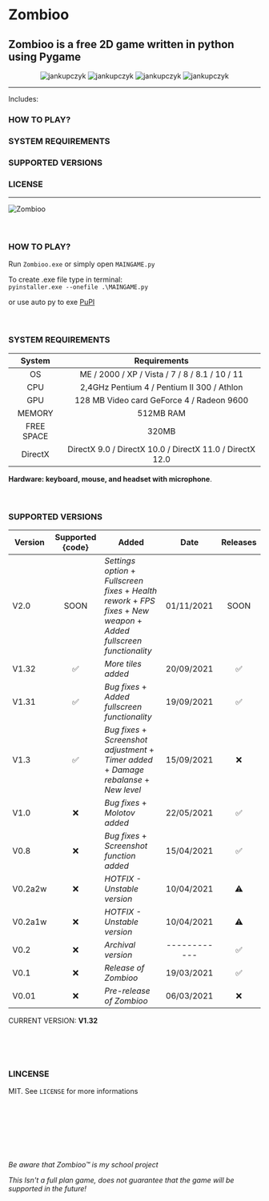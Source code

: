 # Zombioo
## Zombioo is a free 2D game written in python using Pygame

<p align="center">
  <img src="https://img.shields.io/github/issues/jankupczyk/Zombioo?color=critical&style=for-the-badge" alt="jankupczyk" />
  <img src="https://img.shields.io/github/stars/jankupczyk/Zombioo?color=success&style=for-the-badge" alt="jankupczyk" />
  <img src="https://img.shields.io/github/forks/jankupczyk/Zombioo?color=success&style=for-the-badge" alt="jankupczyk" />
  <img src="https://img.shields.io/github/license/jankupczyk/Zombioo?color=important&style=for-the-badge" alt="jankupczyk" />
</p>

---
Includes:
### HOW TO PLAY?
### SYSTEM REQUIREMENTS
### SUPPORTED VERSIONS
### LICENSE
---


![Zombioo](demo/demoNEW.gif)
<br />
<br />
<br />
### HOW TO PLAY?
Run ```Zombioo.exe``` or simply open ```MAINGAME.py```

To create .exe file type in terminal:     
```pyinstaller.exe --onefile .\MAINGAME.py```



or use auto py to exe
[PuPI](https://pypi.org/project/auto-py-to-exe/)
<br />
<br /> 
<br />
### SYSTEM REQUIREMENTS 

| System     | Requirements                                                       |
|:----------:|:------------------------------------------------------------------:|
| OS         | ME / 2000 / XP / Vista / 7 / 8 / 8.1 / 10 / 11                     |
| CPU        | 2,4GHz Pentium 4 / Pentium II 300  / Athlon                        |
| GPU        | 128 МB Video card GeForce 4 / Radeon 9600                          |
| MEMORY     | 512MB RAM                                                          |
| FREE SPACE | 320MB                                                              |
| DirectX    | DirectX 9.0 / DirectX 10.0 / DirectX 11.0 / DirectX 12.0           |

<b>Hardware: keyboard, mouse, and headset with microphone</b>.
<br />
<br />
<br />

### SUPPORTED VERSIONS
| Version | Supported {code}   | Added                                                                                                | Date       | Releases           |
| ------- |:------------------:| ---------------------------------------------------------------------------------------------------- |:----------:|:------------------:|
| V2.0    | SOON               | *Settings option* + *Fullscreen fixes* + *Health rework* + *FPS fixes* + *New weapon* + *Added fullscreen functionality*   | 01/11/2021 | SOON               |
| V1.32   | :white_check_mark: | *More tiles added*                                                                                   | 20/09/2021 | :white_check_mark: |
| V1.31   | :white_check_mark: | *Bug fixes* + *Added fullscreen functionality*                                                       | 19/09/2021 | :white_check_mark: |
| V1.3    | :white_check_mark: | *Bug fixes* + *Screenshot adjustment* + *Timer added* + *Damage rebalanse* + *New level*             | 15/09/2021 | :x:                |
| V1.0    | :x:                | *Bug fixes* + *Molotov added*                                                                        | 22/05/2021 | :white_check_mark: |
| V0.8    | :x:                | *Bug fixes* + *Screenshot function added*                                                            | 15/04/2021 | :white_check_mark: |
| V0.2a2w | :x:                | *HOTFIX - Unstable version*                                                                          | 10/04/2021 | :warning:          |
| V0.2a1w | :x:                | *HOTFIX - Unstable version*                                                                          | 10/04/2021 | :warning:          |
| V0.2    | :x:                | *Archival version*                                                                                   |------------| :white_check_mark: |
| V0.1    | :x:                | *Release of Zombioo*                                                                                 | 19/03/2021 | :white_check_mark: |
| V0.01   | :x:                | *Pre-release of Zombioo*                                                                             | 06/03/2021 | :x:                |

CURRENT VERSION: <b>V1.32</b>

<br />
<br />
<br />
 
### LINCENSE

MIT. See ```LICENSE``` for more informations

<br />
<br />
<br />
<br />
<br />
<br /> 

*Be aware that Zombioo™ is my school project*

*This Isn't a full plan game, does not guarantee that the game will be supported in the future!*
